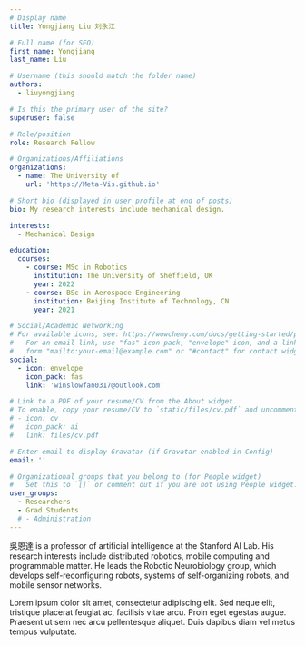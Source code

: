```yaml
---
# Display name
title: Yongjiang Liu 刘永江

# Full name (for SEO)
first_name: Yongjiang
last_name: Liu

# Username (this should match the folder name)
authors:
  - liuyongjiang

# Is this the primary user of the site?
superuser: false

# Role/position
role: Research Fellow

# Organizations/Affiliations
organizations:
  - name: The University of 
    url: 'https://Meta-Vis.github.io'

# Short bio (displayed in user profile at end of posts)
bio: My research interests include mechanical design.

interests:
  - Mechanical Design

education:
  courses:
    - course: MSc in Robotics
      institution: The University of Sheffield, UK
      year: 2022
    - course: BSc in Aerospace Engineering
      institution: Beijing Institute of Technology, CN
      year: 2021

# Social/Academic Networking
# For available icons, see: https://wowchemy.com/docs/getting-started/page-builder/#icons
#   For an email link, use "fas" icon pack, "envelope" icon, and a link in the
#   form "mailto:your-email@example.com" or "#contact" for contact widget.
social:
  - icon: envelope
    icon_pack: fas
    link: 'winslowfan0317@outlook.com'

# Link to a PDF of your resume/CV from the About widget.
# To enable, copy your resume/CV to `static/files/cv.pdf` and uncomment the lines below.
# - icon: cv
#   icon_pack: ai
#   link: files/cv.pdf

# Enter email to display Gravatar (if Gravatar enabled in Config)
email: ''

# Organizational groups that you belong to (for People widget)
#   Set this to `[]` or comment out if you are not using People widget.
user_groups:
  - Researchers
  - Grad Students
  # - Administration
---
```


吳恩達 is a professor of artificial intelligence at the Stanford AI Lab. His research interests include distributed robotics, mobile computing and programmable matter. He leads the Robotic Neurobiology group, which develops self-reconfiguring robots, systems of self-organizing robots, and mobile sensor networks.

Lorem ipsum dolor sit amet, consectetur adipiscing elit. Sed neque elit, tristique placerat feugiat ac, facilisis vitae arcu. Proin eget egestas augue. Praesent ut sem nec arcu pellentesque aliquet. Duis dapibus diam vel metus tempus vulputate.
